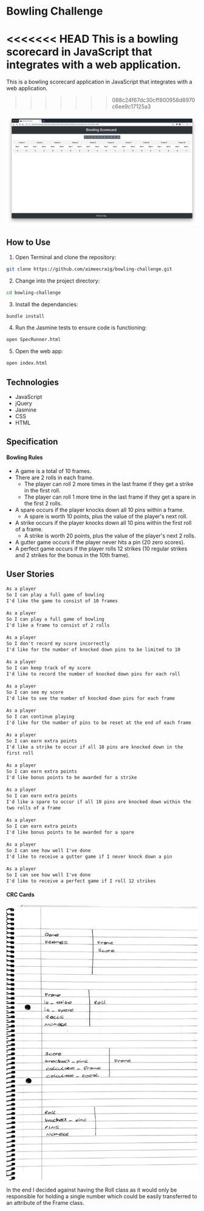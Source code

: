 # Bowling Challenge #

<<<<<<< HEAD
This is a bowling scorecard in JavaScript that integrates with a web application.
=======
This is a bowling scorecard application in JavaScript that integrates with a web application.
>>>>>>> 088c24f67dc30cff800958d8970c6ee9c17125a3

![interface](public/interface.png)

## How to Use ##
1. Open Terminal and clone the repository:
```bash
git clone https://github.com/aimeecraig/bowling-challenge.git
```
2. Change into the project directory:
```bash
cd bowling-challenge
```
3. Install the dependancies:
```bash
bundle install
```
4. Run the Jasmine tests to ensure code is functioning:
```bash
open SpecRunner.html
```
5. Open the web app:
```bash
open index.html
```

## Technologies ##
* JavaScript
* jQuery
* Jasmine
* CSS
* HTML

## Specification ##
#### Bowling Rules ####

* A game is a total of 10 frames.
* There are 2 rolls in each frame.
  * The player can roll 2 more times in the last frame if they get a strike in the first roll.
  * The player can roll 1 more time in the last frame if they get a spare in the first 2 rolls.
* A spare occurs if the player knocks down all 10 pins within a frame.
  * A spare is worth 10 points, plus the value of the player's next roll.
* A strike occurs if the player knocks down all 10 pins within the first roll of a frame.
  * A strike is worth 20 points, plus the value of the player's next 2 rolls.
* A gutter game occurs if the player never hits a pin (20 zero scores).
* A perfect game occurs if the player rolls 12 strikes (10 regular strikes and 2 strikes for the bonus in the 10th frame).

## User Stories ##
```
As a player
So I can play a full game of bowling
I'd like the game to consist of 10 frames

As a player
So I can play a full game of bowling
I'd like a frame to consist of 2 rolls

As a player
So I don't record my score incorrectly
I'd like for the number of knocked down pins to be limited to 10

As a player
So I can keep track of my score
I'd like to record the number of knocked down pins for each roll

As a player
So I can see my score
I'd like to see the number of knocked down pins for each frame

As a player
So I can continue playing
I'd like for the number of pins to be reset at the end of each frame

As a player
So I can earn extra points
I'd like a strike to occur if all 10 pins are knocked down in the first roll

As a player
So I can earn extra points
I'd like bonus points to be awarded for a strike

As a player
So I can earn extra points
I'd like a spare to occur if all 10 pins are knocked down within the two rolls of a frame

As a player
So I can earn extra points
I'd like bonus points to be awarded for a spare

As a player
So I can see how well I've done
I'd like to receive a gutter game if I never knock down a pin

As a player
So I can see how well I've done
I'd like to receive a perfect game if I roll 12 strikes
```

#### CRC Cards ####
![crc-cards](public/crc-cards.png)

In the end I decided against having the Roll class as it would only be responsible for holding a single number which could be easily transferred to an attribute of the Frame class.
